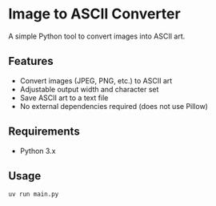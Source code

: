 # Image to ASCII Converter

A simple Python tool to convert images into ASCII art.

## Features

- Convert images (JPEG, PNG, etc.) to ASCII art
- Adjustable output width and character set
- Save ASCII art to a text file
- No external dependencies required (does not use Pillow)

## Requirements

- Python 3.x

## Usage

```bash
uv run main.py 
```
